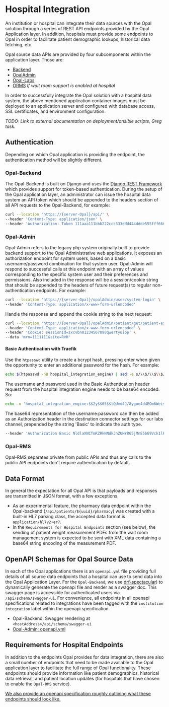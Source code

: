 <!--
SPDX-FileCopyrightText: Copyright (C) 2025 Opal Health Informatics Group at the Research Institute of the McGill University Health Centre <john.kildea@mcgill.ca>

SPDX-License-Identifier: CC-BY-SA-4.0
-->

# Hospital Integration

An institution or hospital can integrate their data sources with the Opal solution through a series of REST API endpoints provided by the Opal Application layer.
In addition, hospitals must provide some endpoints to Opal in order to facilitate patient demographic lookups, historical data fetching, etc.

Opal source data APIs are provided by four subcomponents within the application layer.
Those are:

- [Backend](https://github.com/opalmedapps/backend)
- [OpalAdmin](https://github.com/opalmedapps/opalAdmin)
- [Opal-Labs](https://github.com/opalmedapps/opal-labs)
- [ORMS](https://github.com/opalmedapps/ORMS) *If wait room support is enabled at hospital*

In order to successfully integrate the Opal solution with a hospital data system, the above mentioned application container images must be deployed to an application server and configured with database access, SSL certificates, and environment configuration.

*TODO: Link to external documentation on deployment/ansible scripts, Greg task.*

## Authentication

Depending on which Opal application is providing the endpoint, the authentication method will be slightly different.

### Opal-Backend

The Opal-Backend is built on Django and uses the [Django REST Framework](https://www.django-rest-framework.org/) which provides support for token-based authentication.
During the setup of the Opal application layer, an administrator can issue the hospital data system an API token which should be appended to the headers section of all API requests to the Opal-Backend, for example:

```bash
curl --location 'https://{server-Opal}/api/' \
--header 'Content-Type: application/json' \
--header 'Authorization: Token 111aaa111bbb222ccc333ddd444ddde555fff6666'
```

### Opal-Admin

Opal-Admin refers to the legacy php system originally built to provide backend support to the Opal Administrative web applications.
It exposes an authorization endpoint for system users, based on a basic username/password combination for that system user.
Opal-Admin will respond to successful calls at this endpoint with an array of values corresponding to the specific system user and their preferences and permissions.
Also included in the response will be a session/cookie string that should be appended to the headers of future request(s) to regular non-authentication endpoints.
For example:

```bash
curl --location 'https://{server-Opal}/opalAdmin/user/system-login' \
--header 'Content-Type: application/x-www-form-urlencoded'
```

Handle the response and append the cookie string to the next request:

```bash
curl --location 'https://{server-Opal}/opalAdmin/patient/get/patient-exist' \
--header 'Content-Type: application/x-www-form-urlencoded' \
--header 'Cookie: sessionId=zxcvbnm1234567890qwertyuiop' \
--data 'mrn=1111111&site=RVH'
```

#### Basic Authentication with Traefik

Use the `htpasswd` utility to create a bcrypt hash, pressing enter when given the opportunity to enter an additional password for the hash.
For example:

```bash
echo $(htpasswd -nB hospital_integration_engine) | sed -e s/\\$/\\$\\$/g
```

The username and password used in the Basic Authentication header request from the hospital integration engine needs to be base64 encoded.
So:

```bash
echo -n 'hospital_integration_engine:$$2y$$05$$lQUmd4J/8ygoe4d4EOm6WeisBNdYFCMvBgeCkDnc2q9loUrMeEkQ.' | base64
```

The base64 representation of the username:password can then be added as an Authorization header in the destination connector settings for our labs channel, prepended by the string 'Basic' to indicate the auth type.

```bash
--header 'Authorization Basic NldlaXNCTmRZRkNNdkJnZUNrRG5jMnE5bG9Vck1lRWtRLg=='
```

### Opal-RMS

Opal-RMS separates private from public APIs and thus any calls to the public API endpoints don't require authentication by default.

## Data Format

In general the expectation for all Opal API is that payloads and responses are transmitted in JSON format, with a few exceptions.

- As an experimental feature, the pharmacy data endpoint within the Opal-backend (`/api/patients/${uuid}/pharmacy`) was created with a built-in HL7 parsing class, the accepted data format is `application/hl7v2+er7`.
- In the `Requirements for Hospital Endpoints` section (see below), the sending of patient weight measurement PDFs from the wait room management system is expected to be sent with XML data containing a base64 string encoding of the measurement PDF.

## OpenAPI Schemas for Opal Source Data

In each of the Opal applications there is an `openapi.yml` file providing full details of all source data endpoints that a hospital can use to send data into the Opal Application Layer.
For the `Opal-Backend`, we use [drf-spectacular](https://pypi.org/project/drf-spectacular/)) to dynamically generate the openapi file and render as a swagger doc.
This swagger page is accessible for authenticated users via `/api/schema/swagger-ui`.
For convenience, all endpoints in all openapi specifications related to integrations have been tagged with the `institution integration` label within the openapi specification.

- Opal-Backend: Swagger rendering at `<hostAddress>/api/schema/swagger-ui`
- [Opal-Admin: openapi.yml](https://github.com/opalmedapps/opaladmin/blob/main/php/openapi.yml)

## Requirements for Hospital Endpoints

In addition to the endpoints Opal provides for data integration, there are also a small number of endpoints that need to be made available to the Opal application layer to facilitate the full range of Opal functionality.
These endpoints should provide information like patient demographics, historical data retrieval, and patient location updates (for hospitals that have chosen to enable the `Opal-RMS` service).

[We also provide an openapi specification roughly outlining what these endpoints should look like.](diagrams/openapi_hospital.yml)
